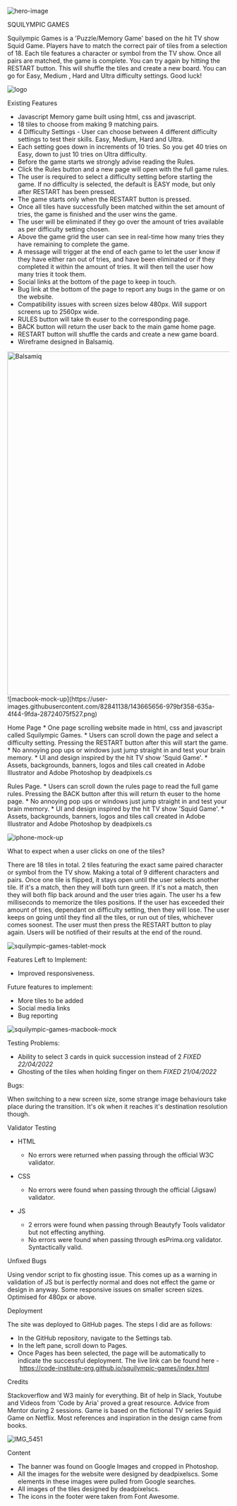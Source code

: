 ![hero-image](https://user-images.githubusercontent.com/82841138/143665572-d1896cab-3c09-470d-8325-ce1b5d256f4f.png)

SQUILYMPIC GAMES

Squilympic Games is a 'Puzzle/Memory Game' based on the hit TV show Squid Game. Players have to match the correct pair of tiles from a selection of 18. Each tile features a character or symbol from the TV show. Once all pairs are matched, the game is complete. You can try again by hitting the RESTART button. This will shuffle the tiles and create a new board. You can go for Easy, Medium , Hard and Ultra difficulty settings. Good luck!

![logo](https://user-images.githubusercontent.com/82841138/143665588-b7a5b23e-0638-4229-9bc3-056d96c81b40.png)

Existing Features

* Javascript Memory game built using html, css and javascript.
* 18 tiles to choose from making 9 matching pairs.
* 4 Difficulty Settings - User can choose between 4 different difficulty settings to test their skills. Easy, Medium, Hard and Ultra.
* Each setting goes down in increments of 10 tries. So you get 40 tries on Easy, down to just 10 tries on Ultra difficulty.
* Before the game starts we strongly advise reading the Rules.
* Click the Rules button and a new page will open with the full game rules.
* The user is required to select a difficulty setting before starting the game. If no difficulty is selected, the default is EASY mode, but only after RESTART has been pressed. 
* The game starts only when the RESTART button is pressed.
* Once all tiles have successfully been matched within the set amount of tries, the game is finished and the user wins the game.
* The user will be eliminated if they go over the amount of tries available as per difficulty setting chosen.
* Above the game grid the user can see in real-time how many tries they have remaining to complete the game.
* A message will trigger at the end of each game to let the user know if they have either ran out of tries, and have been eliminated or if they completed it within the amount of tries. It will then tell the user how many tries it took them.
* Social links at the bottom of the page to keep in touch.
* Bug link at the bottom of the page to report any bugs in the game or on the website.
* Compatibility issues with screen sizes below 480px. Will support screens up to 2560px wide.
* RULES button will take th euser to the corresponding page.
* BACK button will return the user back to the main game home page.
* RESTART button will shuffle the cards and create a new game board.
* Wireframe designed in Balsamiq.

<img width="779" alt="Balsamiq" src="https://user-images.githubusercontent.com/82841138/143666692-6433e804-9e49-4798-94d1-324ed1e47a2c.png">
![macbook-mock-up](https://user-images.githubusercontent.com/82841138/143665656-979bf358-635a-4f44-9fda-28724075f527.png)

Home Page
    * One page scrolling website made in html, css and javascript called Squilympic Games.
    * Users can scroll down the page and select a difficulty setting. Pressing the RESTART button after this will start the game.
    * No annoying pop ups or windows just jump straight in and test your brain memory.
    * UI and design inspired by the hit TV show 'Squid Game'.
    * Assets, backgrounds, banners, logos and tiles call created in Adobe Illustrator and Adobe Photoshop by deadpixels.cs
    
Rules Page.
    * Users can scroll down the rules page to read the full game rules. Pressing the BACK button after this will return th euser to the home page.
    * No annoying pop ups or windows just jump straight in and test your brain memory.
    * UI and design inspired by the hit TV show 'Squid Game'.
    * Assets, backgrounds, banners, logos and tiles call created in Adobe Illustrator and Adobe Photoshop by deadpixels.cs

![iphone-mock-up](https://user-images.githubusercontent.com/82841138/164905034-91bae62c-0f25-412f-aea2-994bc9f364fa.jpg)

What to expect when a user clicks on one of the tiles?

There are 18 tiles in total. 2 tiles featuring the exact same paired character or symbol from the TV show. Making a total of 9 different characters and   pairs. Once one tile is flipped, it stays open until the user selects another tile. If it's a match, then they will both turn green. If it's not a match, then they will both flip back around and the user tries again. The user hs a few milliseconds to memorize the tiles positions. If the user has exceeded their amount of tries, dependant on difficulty setting, then they will lose. The user keeps on going until they find all the tiles, or run out of tiles, whichever comes soonest. The user must then press the RESTART button to play again. Users will be notified of their results at the end of the round.

![squilympic-games-tablet-mock](https://user-images.githubusercontent.com/82841138/164911234-d202f307-b6b1-4d68-9086-de12931eeddf.jpg)

Features Left to Implement:

   * Improved responsiveness.

Future features to implement:

   * More tiles to be added
   * Social media links
   * Bug reporting
   
![squilympic-games-macbook-mock](https://user-images.githubusercontent.com/82841138/164911185-6fc7f485-1ac5-4224-9815-b317b0717ded.jpg)

Testing Problems:

   * Ability to select 3 cards in quick succession instead of 2 *FIXED 22/04/2022*
   * Ghosting of the tiles when holding finger on them *FIXED 21/04/2022*

Bugs:

When switching to a new screen size, some strange image behaviours take place during the transition. It's ok when it reaches it's destination resolution though.

Validator Testing

* HTML
    * No errors were returned when passing through the official W3C validator.

* CSS
    * No errors were found when passing through the official (Jigsaw) validator.

* JS 
    * 2 errors were found when passing through Beautyfy Tools validator but not effecting anything.
    * No errors were found when passing through esPrima.org validator. Syntactically valid.

Unfixed Bugs

Using vendor script to fix ghosting issue. This comes up as a warning in validation of JS but is perfectly normal and does not effect the game or design in anyway.
Some responsive issues on smaller screen sizes. Optimised for 480px or above. 

Deployment

The site was deployed to GitHub pages. The steps I did are as follows:
* In the GitHub repository, navigate to the Settings tab.
* In the left pane, scroll down to Pages. 
* Once Pages has been selected, the page will be automatically to indicate the successful deployment.
The live link can be found here - https://code-institute-org.github.io/squilympic-games/index.html

Credits

Stackoverflow and W3 mainly for everything. Bit of help in Slack, Youtube and Videos from 'Code by Aria' proved a great resource. Advice from Mentor during 2 sessions. Game is based on the fictional TV series Squid Game on Netflix. Most references and inspiration in the design came from books.

![IMG_5451](https://user-images.githubusercontent.com/82841138/143667006-01283182-5a0d-4a80-b2ed-b255a66961d3.png)

Content

* The banner was found on Google Images and cropped in Photoshop.
* All the images for the website were designed by deadpixelscs. Some elements in these images were pulled from Google searches.
* All images of the tiles designed by deadpixelscs.
* The icons in the footer were taken from Font Awesome.
